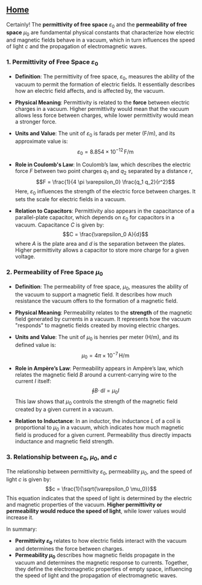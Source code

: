 [Home](https://github.com/cpsource/UFT)
---

Certainly! The **permittivity of free space** $\varepsilon_0$ and the **permeability of free space** $\mu_0$ are fundamental physical constants that characterize how electric and magnetic fields behave in a vacuum, which in turn influences the speed of light $c$ and the propagation of electromagnetic waves.

### 1. **Permittivity of Free Space $\varepsilon_0$**

   - **Definition**: The permittivity of free space, $\varepsilon_0$, measures the ability of the vacuum to permit the formation of electric fields. It essentially describes how an electric field affects, and is affected by, the vacuum.
   - **Physical Meaning**: Permittivity is related to the **force** between electric charges in a vacuum. Higher permittivity would mean that the vacuum allows less force between charges, while lower permittivity would mean a stronger force.
   - **Units and Value**: The unit of $\varepsilon_0$ is farads per meter (F/m), and its approximate value is:
     $$\varepsilon_0 = 8.854 \times 10^{-12} \, \text{F/m}$$
   - **Role in Coulomb's Law**: In Coulomb’s law, which describes the electric force $F$ between two point charges $q_1$ and $q_2$ separated by a distance $r$,
     $$F = \frac{1}{4 \pi \varepsilon_0} \frac{q_1 q_2}{r^2}$$
     Here, $\varepsilon_0$ influences the strength of the electric force between charges. It sets the scale for electric fields in a vacuum.

   - **Relation to Capacitors**: Permittivity also appears in the capacitance of a parallel-plate capacitor, which depends on $\varepsilon_0$ for capacitors in a vacuum. Capacitance $C$ is given by:
     $$C = \frac{\varepsilon_0 A}{d}$$
     where $A$ is the plate area and $d$ is the separation between the plates. Higher permittivity allows a capacitor to store more charge for a given voltage.

### 2. **Permeability of Free Space $\mu_0$**

   - **Definition**: The permeability of free space, $\mu_0$, measures the ability of the vacuum to support a magnetic field. It describes how much resistance the vacuum offers to the formation of a magnetic field.
   - **Physical Meaning**: Permeability relates to the **strength** of the magnetic field generated by currents in a vacuum. It represents how the vacuum "responds" to magnetic fields created by moving electric charges.
   - **Units and Value**: The unit of $\mu_0$ is henries per meter (H/m), and its defined value is:
     $$\mu_0 = 4 \pi \times 10^{-7} \, \text{H/m}$$
   - **Role in Ampère’s Law**: Permeability appears in Ampère’s law, which relates the magnetic field $B$ around a current-carrying wire to the current $I$ itself:
     $$\oint B \cdot \, \mathrm{d}l = \mu_0 I$$
     This law shows that $\mu_0$ controls the strength of the magnetic field created by a given current in a vacuum.

   - **Relation to Inductance**: In an inductor, the inductance $L$ of a coil is proportional to $\mu_0$ in a vacuum, which indicates how much magnetic field is produced for a given current. Permeability thus directly impacts inductance and magnetic field strength.

### 3. **Relationship between $\varepsilon_0$, $\mu_0$, and $c$**

The relationship between permittivity $\varepsilon_0$, permeability $\mu_0$, and the speed of light $c$ is given by:
$$c = \frac{1}{\sqrt{\varepsilon_0 \mu_0}}$$
This equation indicates that the speed of light is determined by the electric and magnetic properties of the vacuum. **Higher permittivity or permeability would reduce the speed of light**, while lower values would increase it.

In summary:
- **Permittivity $\varepsilon_0$** relates to how electric fields interact with the vacuum and determines the force between charges.
- **Permeability $\mu_0$** describes how magnetic fields propagate in the vacuum and determines the magnetic response to currents.
Together, they define the electromagnetic properties of empty space, influencing the speed of light and the propagation of electromagnetic waves.
